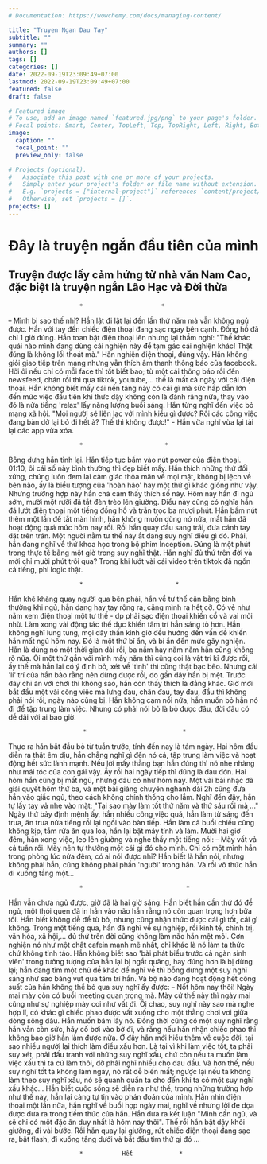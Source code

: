 ```yaml
---
# Documentation: https://wowchemy.com/docs/managing-content/

title: "Truyen Ngan Dau Tay"
subtitle: ""
summary: ""
authors: []
tags: []
categories: []
date: 2022-09-19T23:09:49+07:00
lastmod: 2022-09-19T23:09:49+07:00
featured: false
draft: false

# Featured image
# To use, add an image named `featured.jpg/png` to your page's folder.
# Focal points: Smart, Center, TopLeft, Top, TopRight, Left, Right, BottomLeft, Bottom, BottomRight.
image:
  caption: ""
  focal_point: ""
  preview_only: false

# Projects (optional).
#   Associate this post with one or more of your projects.
#   Simply enter your project's folder or file name without extension.
#   E.g. `projects = ["internal-project"]` references `content/project/deep-learning/index.md`.
#   Otherwise, set `projects = []`.
projects: []
---
```



# Đây là truyện ngắn đầu tiên của mình   
## Truyện được lấy cảm hứng từ nhà văn Nam Cao, đặc biệt là truyện ngắn Lão Hạc và Đời thừa

                        *                      *            

~~-~~ Mình bị sao thế nhỉ?
Hắn lật đi lật lại đến lần thứ năm mà vẫn không ngủ được. Hắn với tay đến chiếc điện thoại đang sạc ngay bên cạnh. Đồng hồ đã chỉ 1 giờ đúng. Hắn toan bật điện thoại lên nhưng lại thầm nghĩ: "Thế khác quái nào mình đang dùng cái nghiện này để tạm gác cái nghiện khác! Thật đúng là không lối thoát mà." 
Hắn nghiện điện thoại, đúng vậy. Hắn không giỏi giao tiếp trên mạng nhưng vẫn thích âm thanh thông báo của facebook. Hỡi ôi nếu chỉ có mỗi face thì tốt biết bao; từ một cái thông báo rồi đến newsfeed, chán rồi thì qua tiktok, youtube,... thế là mất cả ngày với cái điện thoại. Hắn không biết mấy cái nền tảng này có cái gì mà sức hấp dẫn lớn đến mức việc đầu tiên khi thức dậy không còn là đánh răng nữa, thay vào đó là nửa tiếng 'relax' lấy năng lượng buổi sáng. Hắn từng nghĩ đến việc bỏ mạng xã hội. "Mọi người sẽ liên lạc với mình kiểu gì được? Rồi các công việc đang bàn dở lại bỏ đi hết à? Thế thì không được!" - Hắn vừa nghĩ vừa lại tải lại các app vừa xóa. 

                        *                       *       

Bỗng dưng hắn tỉnh lại. Hắn tiếp tục bấm vào nút power của điện thoại. 01:10, ôi cái số này bình thường thì đẹp biết mấy. Hắn thích những thứ đối xứng, chúng luôn đem lại cảm giác thỏa mãn về mọi mặt, không bị lệch về bên nào, ấy là biểu tượng của 'hoàn hảo' hay một thứ gì khác giống như vậy. Nhưng trường hợp này hắn chả cảm thấy thích số này. Hôm nay hắn đi ngủ sớm, mười một rưỡi đã tắt đèn trèo lên giường. Điều này cũng có nghĩa hắn đã lướt điện thoại một tiếng đồng hồ và trằn trọc ba mươi phút. Hắn bấm nút thêm một lần để tắt màn hình, hắn không muốn dùng nó nữa, mắt hắn đã hoạt động quá mức hôm nay rồi. Rồi hắn quay đầu sang trái, đưa cánh tay đặt trên trán. Một người nằm tư thế này ắt đang suy nghĩ điều gì đó. Phải, hắn đang nghĩ về thứ khoa học trong bộ phim Inception. Đúng là một phút trong thực tế bằng một giờ trong suy nghĩ thật. Hắn nghĩ đủ thứ trên đời và mới chỉ mười phút trôi qua? Trong khi lướt vài cái video trên tiktok đã ngốn cả tiếng, phi logic thật. 

                        *                          *

Hắn khẽ khàng quay người qua bên phải, hắn về tư thế cân bằng bình thường khi ngủ, hắn dang hay tay rộng ra, căng mình ra hết cỡ. Có vẻ như nằm xem điện thoại một tư thế - dp phải sạc điện thoại khiến cổ và vai mỏi nhừ. Làm xong vài động tác thể dục khiến tâm trí hắn sáng tỏ hơn. Hắn không nghĩ lung tung, mọi dây thần kinh giờ đều hướng đến vấn đề khiến hắn mất ngủ hôm nay. Đó là một thứ bí ẩn, và bí ẩn đến mức gây nghiện. Hắn là dùng nó một thời gian dài rồi, ba năm hay năm năm hắn cũng không rõ nữa. Ôi một thứ gắn với mình mấy năm thì cũng coi là vật tri kỉ được rồi, ấy thế mà hắn lại có ý định bỏ, xét về 'tình' thì cũng thật bạc bẽo. Nhưng cái 'lí' trí của hắn bảo rằng nên dừng được rồi, do gần đây hắn bị mệt. Trước đây chỉ ăn với chơi thì không sao, hắn còn thấy thích là đằng khác. Giờ mới bắt đầu một vài công việc mà lưng đau, chân đau, tay đau, đầu thì không phải nói rồi, ngày nào cũng bị. Hắn không cam nổi nữa, hắn muốn bỏ hẳn nó đi để tập trung làm việc. Nhưng có phải nói bỏ là bỏ được đâu, đời đâu có dễ dãi với ai bao giờ.

                         *                           *

Thực ra hắn bắt đầu bỏ từ tuần trước, tính đến nay là tám ngày. Hai hôm đầu diễn ra thật êm dịu, hắn chẳng nghĩ gì đến nó cả, tập trung làm việc và hoạt động hết sức lành mạnh. Nếu lời mấy thằng bạn hắn đúng thì nó nhẹ nhàng như mái tóc của con gái vậy. Ấy rồi hai ngày tiếp thì đúng là đau đớn. Hai hôm hắn cũng bị mất ngủ, nhưng đâu có như hôm nay. Một vài bài nhạc đã giải quyết hôm thứ ba, và một bài giảng chuyên nghành dài 2h cũng đưa hắn vào giấc ngủ, theo cách không chính thống cho lắm. Nghĩ đến đây, hắn tự lấy tay vả nhẹ vào mặt: "Tại sao mày làm tốt thứ năm và thứ sáu rồi mà ..." Ngày thứ bảy định mệnh ấy, hắn nhiều công việc quá, hắn làm từ sáng đến trưa, ăn trưa nửa tiếng rồi lại ngồi vào bàn tiếp. Hắn làm cả buổi chiều cũng không kịp, tắm rửa ăn qua loa, hắn lại bật máy tính và làm. Mười hai giờ đêm, hắn xong việc, leo lên giường và nghe thấy một tiếng nói:
~~-~~ Mày vất vả cả tuần rồi. Mày nên tự thưởng một cái gì đó cho mình.
Chỉ có một mình hắn trong phòng lúc nửa đêm, có ai nói được nhỉ? Hắn biết là hắn nói, nhưng không phải hắn, cũng không phải phần 'người' trong hắn. Và rồi vô thức hắn đi xuống tầng một...

                        *                             *
Hắn vẫn chưa ngủ được, giờ đã là hai giờ sáng. Hắn biết hắn cần thứ đó để ngủ, một thói quen đã in hằn vào não hắn rằng nó còn quan trọng hơn bữa tối. Hắn biết không dễ để từ bỏ, nhưng cũng nhận thức được cái gì tốt, cái gì không. Trong một tiếng qua, hắn đã nghĩ về sự nghiệp, rồi kinh tế, chính trị, văn hóa, xã hội,... đủ thứ trên đời cũng không làm não hắn mệt mỏi. Cơn nghiện nó như một chất cafein mạnh mẽ nhất, chỉ khác là nó làm ta thức chứ không tỉnh táo. Hắn không biết sao 'bài phát biểu trước cả ngàn sinh viên' trong tưởng tượng của hắn lại bị ngắt quãng, hay đúng hơn là bị dừng lại; hắn đang tìm một chủ đề khác để nghĩ về thì bỗng dưng một suy nghĩ sáng như sao băng vụt qua tâm trí hắn. Và bộ não đang hoạt động hết công suất của hắn không thể bỏ qua suy nghĩ ấy được: 
~~-~~ Nốt hôm nay thôi! Ngày mai mày còn có buổi meeting quan trọng mà. Mày cứ thế này thì ngày mai cũng như sự nghiệp mày coi như vất đi.
Ôi chao, suy nghĩ này sao mà nghe hợp lí, có khác gì chiếc phao được vất xuống cho một thằng chơi vơi giữa dòng sông đâu. Hắn muốn bám lấy nó. Đồng thời cũng có một suy nghĩ rằng hắn vẫn còn sức, hãy cố bơi vào bờ đi, và rằng nếu hắn nhận chiếc phao thì không bao giờ hắn làm được nữa. Ở đây hắn mới hiểu thêm về cuộc đời, tại sao nhiều người lại thích làm điều xấu hơn. Là tại vì khi làm việc tốt, ta phải suy xét, phải đấu tranh với những suy nghĩ xấu, chứ còn nếu ta muốn làm việc xấu thì ta cứ làm thôi, đỡ phải nghĩ nhiều cho đau đầu. Và hơn thế, nếu suy nghĩ tốt ta không làm ngay, nó rất dễ biến mất; ngược lại nếu ta không làm theo suy nghĩ xấu, nó sẽ quanh quẩn ta cho đến khi ta có một suy nghĩ xấu khác... Hắn biết cuộc sống sẽ diễn ra như thế, trong những trường hợp như thế này, hắn lại càng tự tin vào phán đoán của mình. Hắn nhìn điện thoại một lần nữa, hắn nghĩ về buổi họp ngày mai, nghĩ về nhưng lời đe dọa được đưa ra trong tiềm thức của hắn. Hắn đưa ra kết luận "Mình cần ngủ, và sẽ chỉ có một đặc ân duy nhất là hôm nay thôi". Thế rồi hắn bật dậy khỏi giường, đi vài bước. Rồi hắn quay lại giường, rút chiếc điện thoại đang sạc ra, bật flash, đi xuống tầng dưới và bắt đầu tìm thứ gì đó ...


                        *           Hết             *
